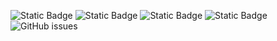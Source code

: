 ![Static Badge](https://img.shields.io/badge/blacklists-60-000000) ![Static Badge](https://img.shields.io/badge/blacklisted-2984678-cc0000) ![Static Badge](https://img.shields.io/badge/whitelisted-2244-00CC00) ![Static Badge](https://img.shields.io/badge/streaming_blacklist-28107-000000) ![GitHub issues](https://img.shields.io/github/issues/fabriziosalmi/blacklists)
